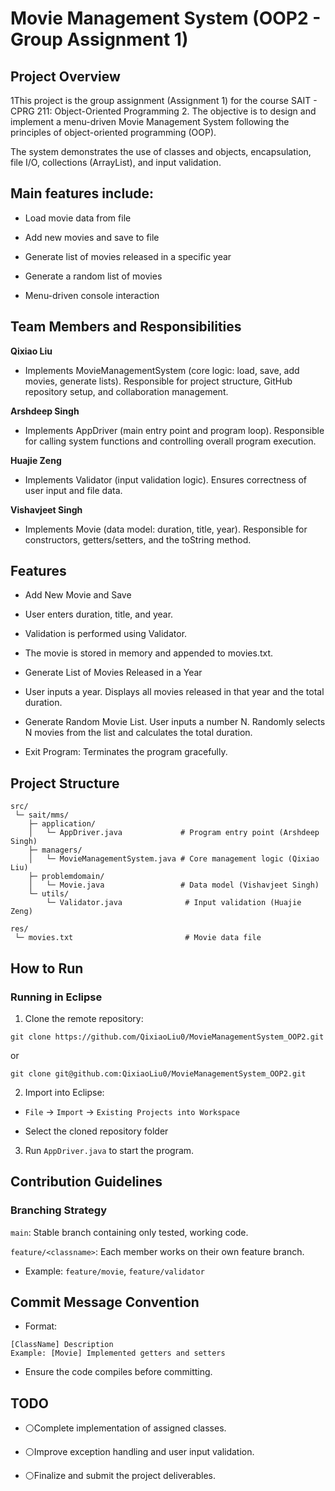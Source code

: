 # Movie Management System (OOP2 - Group Assignment 1)
## Project Overview

1This project is the group assignment (Assignment 1) for the course SAIT - CPRG 211: Object-Oriented Programming 2.
The objective is to design and implement a menu-driven Movie Management System following the principles of object-oriented programming (OOP).

The system demonstrates the use of classes and objects, encapsulation, file I/O, collections (ArrayList), and input validation.

## Main features include:

- Load movie data from file

- Add new movies and save to file

- Generate list of movies released in a specific year

- Generate a random list of movies

- Menu-driven console interaction

## Team Members and Responsibilities

<b>Qixiao Liu</b>
- Implements MovieManagementSystem (core logic: load, save, add movies, generate lists). Responsible for project structure, GitHub repository setup, and collaboration management.

<b>Arshdeep Singh</b>
- Implements AppDriver (main entry point and program loop). Responsible for calling system functions and controlling overall program execution.

<b>Huajie Zeng</b>
- Implements Validator (input validation logic). Ensures correctness of user input and file data.

<b>Vishavjeet Singh</b>
- Implements Movie (data model: duration, title, year). Responsible for constructors, getters/setters, and the toString method.

## Features

- Add New Movie and Save

- User enters duration, title, and year.

- Validation is performed using Validator.

- The movie is stored in memory and appended to movies.txt.

- Generate List of Movies Released in a Year

- User inputs a year. Displays all movies released in that year and the total duration.

- Generate Random Movie List. User inputs a number N. Randomly selects N movies from the list and calculates the total duration.

- Exit Program: Terminates the program gracefully.

## Project Structure
```
src/
 └─ sait/mms/
    ├─ application/
    │   └─ AppDriver.java             # Program entry point (Arshdeep Singh)
    ├─ managers/
    │   └─ MovieManagementSystem.java # Core management logic (Qixiao Liu)
    ├─ problemdomain/
    │   └─ Movie.java                 # Data model (Vishavjeet Singh)
    └─ utils/
        └─ Validator.java              # Input validation (Huajie Zeng)

res/
 └─ movies.txt                         # Movie data file

```

## How to Run
### Running in Eclipse

1.  Clone the remote repository:



```
git clone https://github.com/QixiaoLiu0/MovieManagementSystem_OOP2.git
```

or


```
git clone git@github.com:QixiaoLiu0/MovieManagementSystem_OOP2.git
```



2.  Import into Eclipse:

- ```File``` → ```Import``` → ```Existing Projects into Workspace```

- Select the cloned repository folder

3.  Run ```AppDriver.java``` to start the program.

## Contribution Guidelines
### Branching Strategy

```main```: Stable branch containing only tested, working code.

```feature/<classname>```: Each member works on their own feature branch.

- Example: ```feature/movie```, ```feature/validator```

## Commit Message Convention

- Format:

```
[ClassName] Description
Example: [Movie] Implemented getters and setters
```


- Ensure the code compiles before committing.

## TODO

 - ⚪Complete implementation of assigned classes. 

 - ⚪Improve exception handling and user input validation.

 - ⚪Finalize and submit the project deliverables.
